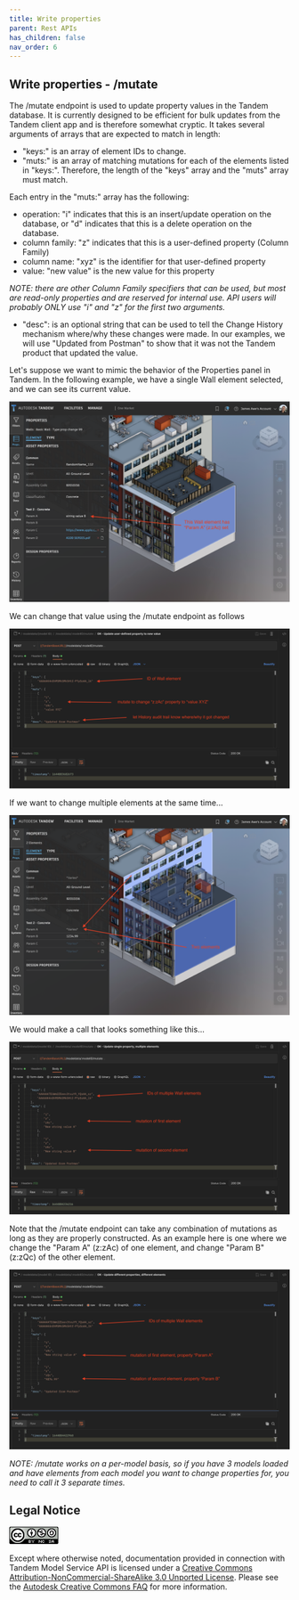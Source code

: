 ```yaml
---
title: Write properties
parent: Rest APIs
has_children: false
nav_order: 6
---
```

## Write properties - /mutate

The /mutate endpoint is used to update property values in the Tandem database.  It is currently designed to be efficient for bulk updates from the Tandem client app and is therefore somewhat cryptic.  It takes several arguments of arrays that are expected to match in length:

- "keys:" is an array of element IDs to change.  
- "muts:" is an array of matching mutations for each of the elements listed in "keys:". Therefore, the length of the "keys" array and the "muts" array must match.  

Each entry in the "muts:" array has the following:  
- operation: "i" indicates that this is an insert/update operation on the database, or "d" indicates that this is a delete operation on the database.  
- column family: "z" indicates that this is a user-defined property (Column Family)  
- column name: "xyz" is the identifier for that user-defined property  
- value: "new value" is the new value for this property  

_NOTE: there are other Column Family specifiers that can be used, but most are read-only properties and are reserved for internal use. API users will probably ONLY use "i" and "z" for the first two arguments._

- "desc": is an optional string that can be used to tell the Change History mechanism where/why these changes were made.  In our examples, we will use "Updated from Postman" to show that it was not the Tandem product that updated the value.

Let's suppose we want to mimic the behavior of the Properties panel in Tandem.  In the following example, we have a single Wall element selected, and we can see its current value.

![Mutate_01](./img/mutate_01.png)

We can change that value using the /mutate endpoint as follows

![Mutate_02](./img/mutate_02.png)

If we want to change multiple elements at the same time...

![Mutate_03](./img/mutate_03.png)

We would make a call that looks something like this...

![Mutate_04](./img/mutate_04.png)

Note that the /mutate endpoint can take any combination of mutations as long as they are properly constructed.  As an example here is one where we change the "Param A" (z:zAc) of one element, and change "Param B" (z:zQc) of the other element.

![Mutate_05](./img/mutate_05.png)

_NOTE: /mutate works on a per-model basis, so if you have 3 models loaded and have elements from each model you want to change properties for, you need to call it 3 separate times._


## Legal Notice

![CreativeCommons](./img/CreativeCommons.png)

Except where otherwise noted, documentation provided in connection with Tandem Model Service API is licensed under a [Creative Commons Attribution-NonCommercial-ShareAlike 3.0 Unported License](https://creativecommons.org/licenses/by-nc-sa/3.0/). Please see the [Autodesk Creative Commons FAQ](https://knowledge.autodesk.com/customer-service/share-the-knowledge) for more information.

